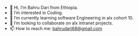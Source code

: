 - 👋 Hi, I’m Bahru Dari from Ethiopia.
- 👀 I’m interested in Coding.
- 🌱 I’m currently learning software Engineering in alx cohort 10.
- 💞️ I’m looking to collaborate on alx intranet projects.
- 📫 How to reach me: bahrudari68@gmail.com

<!---
BahruDa/BahruDa is a ✨ special ✨ repository because its `README.md` (this file) appears on your GitHub profile.
You can click the Preview link to take a look at your changes.
--->
